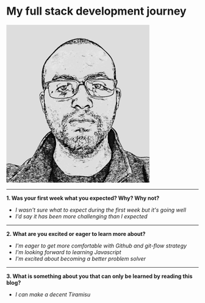 # My full stack development journey

 ![](images/InstaToon2.jpg)

---

**1. Was your first week what you expected? Why? Why not?**

* _I wasn't sure what to expect during the first week but it's going well_
* _I'd say it has been more challenging than I expected_

---

**2. What are you excited or eager to learn more about?**

* _I'm eager to get more comfortable with Github and git-flow strategy_
* _I'm looking forward to learning Javascript_
* _I'm excited about becoming a better problem solver_

---


**3. What is something about you that can only be learned by reading this blog?**

* _I can make a decent Tiramisu_
